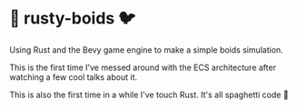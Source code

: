 # 🦀 rusty-boids 🐦
Using Rust and the Bevy game engine to make a simple boids simulation.

This is the first time I've messed around with the ECS architecture after watching a few cool talks about it.

This is also the first time in a while I've touch Rust. It's all spaghetti code 🍝